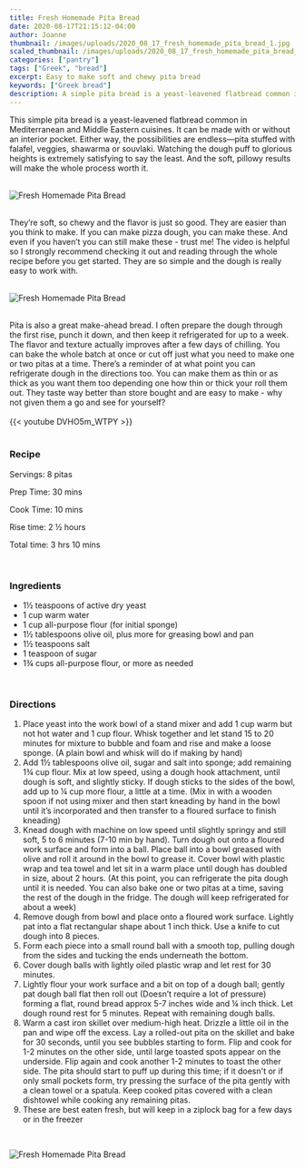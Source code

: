 ```yaml
---
title: Fresh Homemade Pita Bread
date: 2020-08-17T21:15:12-04:00
author: Joanne
thumbnail: /images/uploads/2020_08_17_fresh_homemade_pita_bread_1.jpg
scaled_thumbnail: /images/uploads/2020_08_17_fresh_homemade_pita_bread_0.jpg
categories: ["pantry"]
tags: ["Greek", "bread"]
excerpt: Easy to make soft and chewy pita bread
keywords: ["Greek bread"]
description: A simple pita bread is a yeast-leavened flatbread common in Mediterranean and Middle Eastern cuisines
---
```


This simple pita bread is a yeast-leavened flatbread common in Mediterranean and Middle Eastern cuisines. It can be made with or without an interior pocket. Either way, the possibilities are endless—pita stuffed with falafel, veggies, shawarma or souvlaki. Watching the dough puff to glorious heights is extremely satisfying to say the least. And the soft, pillowy results will make the whole process worth it. 
</br>
</br>

![Fresh Homemade Pita Bread](/images/uploads/2020_08_17_fresh_homemade_pita_bread_2.jpg)
</br>
</br>

They’re soft, so chewy and the flavor is just so good. They are easier than you think to make. If you can make pizza dough, you can make these. And even if you haven’t you can still make these - trust me! The video is helpful so I strongly recommend checking it out and reading through the whole recipe before you get started. They are so simple and the dough is really easy to work with. 
</br>
</br>

![Fresh Homemade Pita Bread](/images/uploads/2020_08_17_fresh_homemade_pita_bread_3.jpg)
</br>
</br>

Pita is also a great make-ahead bread. I often prepare the dough through the first rise, punch it down, and then keep it refrigerated for up to a week. The flavor and texture actually improves after a few days of chilling. You can bake the whole batch at once or cut off just what you need to make one or two pitas at a time. There’s a reminder of at what point you can refrigerate dough in the directions too. You can make them as thin or as thick as you want them too depending one how thin or thick your roll them out. They taste way better than store bought and are easy to make - why not given them a go and see for yourself? 
</br>
</br>
{{< youtube DVHO5m_WTPY >}}
</br>
</br>

### Recipe

Servings: <span itemprop="recipeYield">8 pitas

Prep Time: <meta itemprop="prepTime" content="PT30M">30 mins  

Cook Time: <meta itemprop="cookTime" content="PT10M">10 mins

Rise time: 2 &frac12; hours  

Total time: 3 hrs 10 mins  
  
</br>

### Ingredients

* <span itemprop="recipeIngredient">1&frac12; teaspoons of active dry yeast</span>
* <span itemprop="recipeIngredient">1 cup warm water </span>
* <span itemprop="recipeIngredient">1 cup all-purpose flour (for initial sponge) </span>
* <span itemprop="recipeIngredient">1&frac12; tablespoons olive oil, plus more for greasing bowl and pan </span>
* <span itemprop="recipeIngredient">1&frac12; teaspoons salt</span>
* <span itemprop="recipeIngredient">1 teaspoon of sugar </span>
* <span itemprop="recipeIngredient">1&frac34; cups all-purpose flour, or more as needed</span>
</br>

### Directions

1. Place yeast into the work bowl of a stand mixer and add 1 cup warm but not hot  water and 1 cup flour. Whisk together and let stand 15 to 20 minutes for mixture to bubble and foam and rise and make a loose sponge. (A plain bowl and whisk will do if making by hand) 
1. Add 1&frac12; tablespoons olive oil, sugar and salt into sponge; add remaining 1&frac34; cup flour. Mix at low speed, using a dough hook attachment, until dough is soft, and slightly sticky. If dough sticks to the sides of the bowl, add up to &frac14; cup more flour, a little at a time. (Mix in with a wooden spoon if not using mixer and then start kneading by hand in the bowl until it’s incorporated and then transfer to a floured surface to finish kneading) 
1. Knead dough with machine on low speed until slightly springy and still soft, 5 to 6 minutes (7-10 min by hand). Turn dough out onto a floured work surface and form into a ball. Place ball into a bowl greased with olive and roll it around in the bowl to grease it. Cover bowl with plastic wrap and tea towel and let sit in a warm place until dough has doubled in size, about 2 hours. (At this point, you can refrigerate the pita dough until it is needed. You can also bake one or two pitas at a time, saving the rest of the dough in the fridge. The dough will keep refrigerated for about a week)
1. Remove dough from bowl and place onto a floured work surface. Lightly pat into a flat rectangular shape about 1 inch thick. Use a knife to cut dough into 8 pieces. 
1. Form each piece into a small round ball with a smooth top, pulling dough from the sides and tucking the ends underneath the bottom. 
1. Cover dough balls with lightly oiled plastic wrap and let rest for 30 minutes. 
1. Lightly flour your work surface and a bit on top of a dough ball; gently pat dough ball flat then roll out (Doesn’t require a lot of pressure) forming a flat, round bread approx 5-7 inches wide and &frac14; inch thick. Let dough round rest for 5 minutes. Repeat with remaining dough balls.
1. Warm a cast iron skillet over medium-high heat. Drizzle a little oil in the pan and wipe off the excess. Lay a rolled-out pita on the skillet and bake for 30 seconds, until you see bubbles starting to form. Flip and cook for 1-2 minutes on the other side, until large toasted spots appear on the underside. Flip again and cook another 1-2 minutes to toast the other side. The pita should start to puff up during this time; if it doesn't or if only small pockets form, try pressing the surface of the pita gently with a clean towel or a spatula. Keep cooked pitas covered with a clean dishtowel while cooking any remaining pitas.
1. These are best eaten fresh, but will keep in a ziplock bag for a few days or in the freezer

</br>

![Fresh Homemade Pita Bread](/images/uploads/2020_08_17_fresh_homemade_pita_bread_4.jpg)